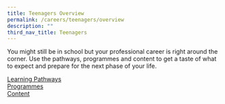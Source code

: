 ```yaml
---
title: Teenagers Overview
permalink: /careers/teenagers/overview
description: ""
third_nav_title: Teenagers
---
```

You might still be in school but your professional career is right around the corner. Use the pathways, programmes and content to get a taste of what to expect and prepare for the next phase of your life.

<div class="row is-multiline">
  <div class="col is-one-third">
    <div class="clickbox is-pink-ruby">
      <a href="/careers/teenagers/learning-pathways">
        <span>Learning Pathways</span>
      </a>
    </div>
  </div>
  <div class="col is-one-third">
    <div class="clickbox is-pink-ruby">
      <a href="/careers/teenagers/programmes">
        <span>Programmes</span>
      </a>
    </div>
  </div>
  <div class="col is-one-third">
    <div class="clickbox is-pink-ruby">
      <a href="/careers/teenagers/content">
        <span>Content</span>
      </a>
    </div>
  </div>
</div>